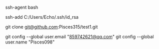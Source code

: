 ssh-agent bash

ssh-add C:/Users/Echo/.ssh/id_rsa

git clone git@github.com:Pisces315/test1.git


git config --global user.email "859742621@qq.com"
git config --global user.name "Pisces098"